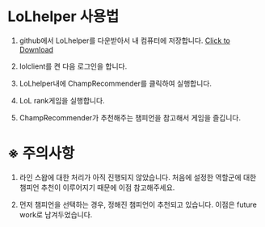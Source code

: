 # LoLhelper 사용법

1) github에서 LoLhelper를 다운받아서 내 컴퓨터에 저장합니다. 
<a href="https://github.com/K0hoo/ChampRecommender/raw/master/LoLhelper.zip" download>Click to Download</a>

1) lolclient를 켠 다음 로그인을 합니다.

2) LoLhelper내에 ChampRecommender를 클릭하여 실행합니다.

3) LoL rank게임을 실행합니다.

4) ChampRecommender가 추천해주는 챔피언을 참고해서 게임을 즐깁니다.

# ※ 주의사항

1) 라인 스왑에 대한 처리가 아직 진행되지 않았습니다. 처음에 설정한 역할군에 대한 챔피언 추천이 이루어지기 때문에 이점 참고해주세요.

2) 먼저 챔피언을 선택하는 경우, 정해진 챔피언이 추천되고 있습니다. 이점은 future work로 남겨두었습니다.